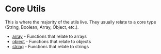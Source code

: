 # Core Utils

This is where the majority of the utils live. They usually relate to a core type (String, Boolean, Array, Object, etc.).

- [array](./array/toc.md) - Functions that relate to arrays
- [object](./object/toc.md) - Functions that relate to objects
- [string](./string/toc.md) - Functions that relate to strings
